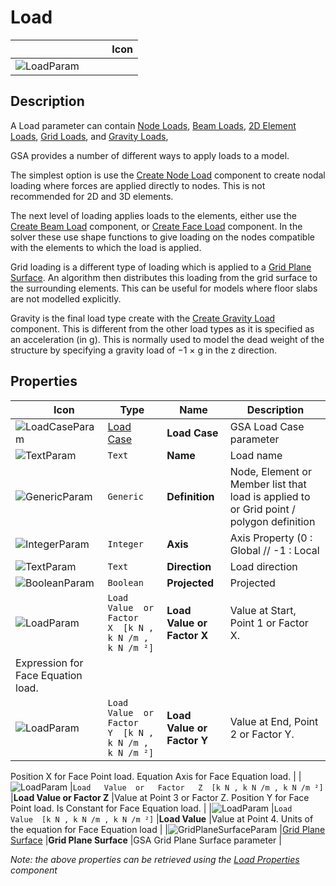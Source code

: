 # Load
<!--- This file has been auto-generated, do not change it manually! Edit the generator here: https://github.com/arup-group/GSA-Grasshopper/tree/main/DocsGeneration --->

|<img width="150"/> Icon |
| ----------- |
|![LoadParam](./images/LoadParam.png) |

## Description

A Load parameter can contain [Node Loads](/references/nodalloading-data.md), [Beam Loads](/references/beamloading-data.md), [2D Element Loads](/references/2delementloading-data.md), [Grid Loads](/references/gridloading-data.md), and [Gravity Loads](/references/hidr-data-gravity.md),

GSA provides a number of different ways to apply loads to a model.

The simplest option is use the [Create Node Load](gsagh-create-node-load-component.md) component to create nodal loading where forces are applied directly to nodes. This is not recommended for 2D and 3D elements.

The next level of loading applies loads to the elements, either use the [Create Beam Load](gsagh-create-beam-load-component.md) component, or [Create Face Load](gsagh-create-face-load-component.md) component. In the solver these use shape functions to give loading on the nodes compatible with the elements to which the load is applied.

Grid loading is a different type of loading which is applied to a [Grid Plane Surface](gsagh-grid-plane-surface-parameter.md). An algorithm then distributes this loading from the grid surface to the surrounding elements. This can be useful for models where floor slabs are not modelled explicitly.

Gravity is the final load type create with the [Create Gravity Load](gsagh-create-gravity-load-component.md) component. This is different from the other load types as it is specified as an acceleration (in g). This is normally used to model the dead weight of the structure by specifying a gravity load of −1 × g in the z direction.



## Properties

|<img width="20"/> Icon |<img width="200"/> Type |<img width="200"/> Name |<img width="1000"/> Description |
| ----------- | ----------- | ----------- | ----------- |
|![LoadCaseParam](./images/LoadCaseParam.png) |[Load Case](gsagh-load-case-parameter.md) |**Load Case** |GSA Load Case parameter |
|![TextParam](./images/TextParam.png) |`Text` |**Name** |Load name |
|![GenericParam](./images/GenericParam.png) |`Generic` |**Definition** |Node, Element or Member list that load is applied to or Grid point / polygon definition |
|![IntegerParam](./images/IntegerParam.png) |`Integer` |**Axis** |Axis Property (0 : Global // -1 : Local |
|![TextParam](./images/TextParam.png) |`Text` |**Direction** |Load direction |
|![BooleanParam](./images/BooleanParam.png) |`Boolean` |**Projected** |Projected |
|![LoadParam](./images/LoadParam.png) |`Load   Value  or   Factor   X  [k N , k N /m , k N /m ²]` |**Load Value or Factor X** |Value at Start, Point 1 or Factor X.
Expression for Face Equation load. |
|![LoadParam](./images/LoadParam.png) |`Load   Value  or   Factor   Y  [k N , k N /m , k N /m ²]` |**Load Value or Factor Y** |Value at End, Point 2 or Factor Y.
Position X for Face Point load.
Equation Axis for Face Equation load. |
|![LoadParam](./images/LoadParam.png) |`Load   Value  or   Factor   Z  [k N , k N /m , k N /m ²]` |**Load Value or Factor Z** |Value at Point 3 or Factor Z.
Position Y for Face Point load.
Is Constant for Face Equation load. |
|![LoadParam](./images/LoadParam.png) |`Load   Value  [k N , k N /m , k N /m ²]` |**Load Value** |Value at Point 4.
Units of the equation for Face Equation load |
|![GridPlaneSurfaceParam](./images/GridPlaneSurfaceParam.png) |[Grid Plane Surface](gsagh-grid-plane-surface-parameter.md) |**Grid Plane Surface** |GSA Grid Plane Surface parameter |

_Note: the above properties can be retrieved using the [Load Properties](gsagh-load-properties-component.md) component_
